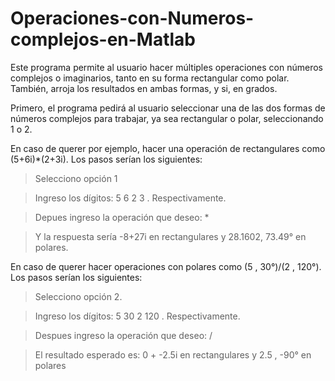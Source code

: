 # Operaciones-con-Numeros-complejos-en-Matlab
Este programa permite al usuario hacer múltiples operaciones con números complejos o imaginarios, tanto en su forma rectangular como polar. También, arroja los resultados en ambas formas, y si, en grados. 


Primero, el programa pedirá al usuario seleccionar una de las dos formas de números complejos para trabajar, ya sea rectangular o polar, seleccionando 1 o 2.


En caso de querer por ejemplo, hacer una operación de rectangulares como (5+6i)*(2+3i). Los pasos serían los siguientes:

>Selecciono opción 1

>Ingreso los dígitos: 5 6 2 3 . Respectivamente. 

>Depues ingreso la operación que deseo: *

>Y la respuesta sería -8+27i en rectangulares y 28.1602, 73.49° en polares.


En caso de querer hacer operaciones con polares como (5 , 30°)/(2 , 120°). Los pasos serían los siguientes:

>Selecciono opción 2.

>Ingreso los dígitos: 5 30 2 120 . Respectivamente.

>Despues ingreso la operación que deseo: /

>El resultado esperado es: 0 + -2.5i en rectangulares y 2.5 , -90° en polares
